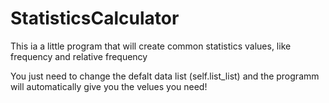 # StatisticsCalculator

This ia a little program that will create common statistics values, like frequency and relative frequency

You just need to change the defalt data list (self.list_list) and the programm will automatically give you the velues you need!
